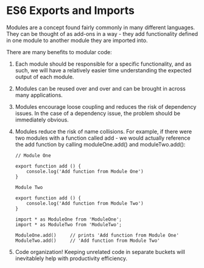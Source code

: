 # ES6 Exports and Imports
Modules are a concept found fairly commonly in many different languages. They can be thought of as add-ons in a way - they add functionality defined in one module to another module they are imported into.

There are many benefits to modular code:

1. Each module should be responsible for a specific functionality, and as such, we will have a relatively easier time understanding the expected output of each module.

2. Modules can be reused over and over and can be brought in across many applications.

3. Modules encourage loose coupling and reduces the risk of dependency issues. In the case of a dependency issue, the problem should be immediately obvious.

4. Modules reduce the risk of name collisions. For example, if there were two modules with a function called add - we would actually reference the add function by calling moduleOne.add() and moduleTwo.add():
    ```
    // Module One

    export function add () {
        console.log('Add function from Module One')
    }
    ```
    ```
    Module Two 

    export function add () {
        console.log('Add function from Module Two')
    }
    ```

    ```
    import * as ModuleOne from 'ModuleOne';
    import * as ModuleTwo from 'ModuleTwo';

    ModuleOne.add()     // prints 'Add function from Module One'
    ModuleTwo.add()     // 'Add function from Module Two'
    ```

5. Code organization! Keeping unrelated code in separate buckets will inevitablely help with productivity efficiency.